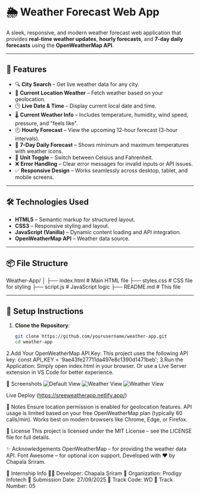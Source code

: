 # 🌦️ Weather Forecast Web App

A sleek, responsive, and modern weather forecast web application that provides **real-time weather updates**, **hourly forecasts**, and **7-day daily forecasts** using the **OpenWeatherMap API**.

---

## 🚀 Features

- 🔍 **City Search** – Get live weather data for any city.
- 📍 **Current Location Weather** – Fetch weather based on your geolocation.
- 🕒 **Live Date & Time** – Display current local date and time.
- 🌡️ **Current Weather Info** – Includes temperature, humidity, wind speed, pressure, and "feels like".
- 🕘 **Hourly Forecast** – View the upcoming 12-hour forecast (3-hour intervals).
- 📅 **7-Day Daily Forecast** – Shows minimum and maximum temperatures with weather icons.
- 🔁 **Unit Toggle** – Switch between Celsius and Fahrenheit.
- ❌ **Error Handling** – Clear error messages for invalid inputs or API issues.
- ✅ **Responsive Design** – Works seamlessly across desktop, tablet, and mobile screens.

---

## 🛠️ Technologies Used

- **HTML5** – Semantic markup for structured layout.  
- **CSS3** – Responsive styling and layout.  
- **JavaScript (Vanilla)** – Dynamic content loading and API integration.  
- **OpenWeatherMap API** – Weather data source.

---

## 📦 File Structure
Weather-App/
│
├── index.html # Main HTML file
├── styles.css # CSS file for styling
├── script.js # JavaScript logic
├── README.md # This file


---

## 🧩 Setup Instructions

1. **Clone the Repository**:
   ```bash
   git clone https://github.com/yourusername/weather-app.git
   cd weather-app
2.Add Your OpenWeatherMap API Key:
This project uses the following API key:
const API_KEY = '9ae43fe27711da497e8c1390d1471beb';
3.Run the Application:
Simply open index.html in your browser.
Or use a Live Server extension in VS Code for better experience.

📸 Screenshots
![Default View](https://github.com/user-attachments/assets/f5443968-fcad-4063-9556-b4f4ae6554d5)
![Weather View](https://github.com/user-attachments/assets/5ef3bba5-98e3-4287-b878-77a00d1d6dec)
![Weather View](https://github.com/user-attachments/assets/a87c09b6-3e68-4c07-96d7-065e25dd016c)


Live Deploy 
(https://sreeweatherapp.netlify.app/)


📌 Notes
Ensure location permission is enabled for geolocation features.
API usage is limited based on your free OpenWeatherMap plan (typically 60 calls/min).
Works best on modern browsers like Chrome, Edge, or Firefox.


📄 License
This project is licensed under the MIT License – see the LICENSE file for full details.


✨ Acknowledgements
OpenWeatherMap – for providing the weather data API.
Font Awesome – for optional icon support.
Developed with ❤️ by Chapala Sriram.


📝 Internship Info
👨‍💻 Developer: Chapala Sriram
🏢 Organization: Prodigy Infotech
📅 Submission Date: 27/09/2025
🧭 Track Code: WD
🔢 Track Number: 05

